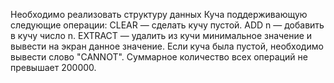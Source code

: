 Необходимо реализовать структуру данных Куча поддерживающую следующие операции:
CLEAR — сделать кучу пустой.
ADD n — добавить в кучу число n.
EXTRACT — удалить из кучи минимальное значение и вывести на экран данное значение. Если куча была пустой, необходимо вывести слово "CANNOT".
Суммарное количество всех операций не превышает 200000.
